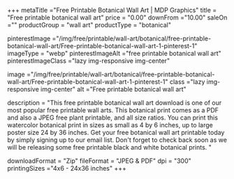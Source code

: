 +++
metaTitle ="Free Printable Botanical Wall Art | MDP Graphics"
title = "Free printable botanical wall art"
price = "0.00"
downFrom ="10.00"
saleOn =""
productGroup = "wall art"
productType = "botanical"

pinterestImage ="/img/free/printable/wall-art/botanical/free-printable-botanical-wall-art/Free-printable-botanical-wall-art-1-pinterest-1"
imageType = "webp"
pinterestImageAlt ="free printable botanical wall art"
pinterestImageClass ="lazy img-responsive img-center"

image ="/img/free/printable/wall-art/botanical/free-printable-botanical-wall-art/Free-printable-botanical-wall-art-1-pinterest-1"
class ="lazy img-responsive img-center"
alt ="Free printable botanical wall art"


description = "This free printable botanical wall art download is one of our most popular free printable wall arts. This botanical print comes as a PDF and also a JPEG free plant printable, and all size ratios. You can print this watercolor botanical print in sizes as small as 4 by 6 inches, up to large poster size 24 by 36 inches. Get your free botanical wall art printable today by simply signing up to our email list. Don't forget to check back soon as we will be releasing some free printable black and white botanical prints. "

downloadFormat = "Zip"
fileFormat = "JPEG & PDF"
dpi = "300"
printingSizes ="4x6 - 24x36 inches"
+++


